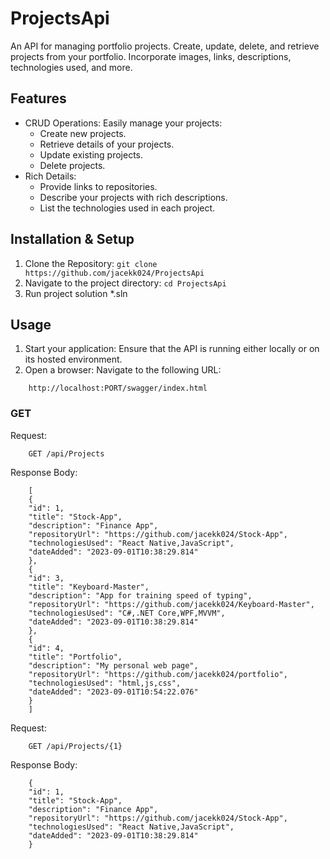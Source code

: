 # ProjectsApi

An API for managing portfolio projects. Create, update, delete, and retrieve projects from your portfolio. Incorporate images, links, descriptions, technologies used, and more.

## Features

* CRUD Operations: Easily manage your projects:
    * Create new projects.
    * Retrieve details of your projects.
    * Update existing projects.
    * Delete projects.
* Rich Details:
    * Provide links to repositories.
    * Describe your projects with rich descriptions.
    * List the technologies used in each project.

## Installation & Setup
1. Clone the Repository:
 ```git clone https://github.com/jacekk024/ProjectsApi```
2. Navigate to the project directory:
```cd ProjectsApi```
3. Run project solution *.sln
## Usage
1. Start your application: Ensure that the API is running either locally or on its hosted environment.
2. Open a browser: Navigate to the following URL:
```
    http://localhost:PORT/swagger/index.html
```

### GET
Request:
```
    GET /api/Projects
```
Response Body:
```
    [
    {
    "id": 1,
    "title": "Stock-App",
    "description": "Finance App",
    "repositoryUrl": "https://github.com/jacekk024/Stock-App",
    "technologiesUsed": "React Native,JavaScript",
    "dateAdded": "2023-09-01T10:38:29.814"
    },
    {
    "id": 3,
    "title": "Keyboard-Master",
    "description": "App for training speed of typing",
    "repositoryUrl": "https://github.com/jacekk024/Keyboard-Master",
    "technologiesUsed": "C#,.NET Core,WPF,MVVM",
    "dateAdded": "2023-09-01T10:38:29.814"
    },
    {
    "id": 4,
    "title": "Portfolio",
    "description": "My personal web page",
    "repositoryUrl": "https://github.com/jacekk024/portfolio",
    "technologiesUsed": "html,js,css",
    "dateAdded": "2023-09-01T10:54:22.076"
    }
    ]
```

Request:
```
    GET /api/Projects/{1}
```

Response Body:
```
    {
    "id": 1,
    "title": "Stock-App",
    "description": "Finance App",
    "repositoryUrl": "https://github.com/jacekk024/Stock-App",
    "technologiesUsed": "React Native,JavaScript",
    "dateAdded": "2023-09-01T10:38:29.814"
    }  
```





